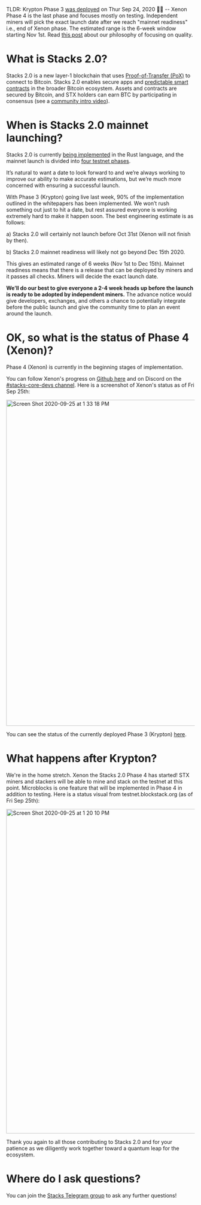 TLDR: Krypton Phase 3 [was deployed](https://blog.blockstack.org/krypton-launch-proof-of-transfer-now-implemented-on-the-stacks-2-0-testnet/) on Thur Sep 24, 2020 :rocket::tada: -- Xenon Phase 4 is the last phase and focuses mostly on testing. Independent miners will pick the exact launch date after we reach "mainnet readiness" i.e., end of Xenon phase. The estimated range is the 6-week window starting Nov 1st. Read [this post](https://blog.blockstack.org/when-stacks-2/) about our philosophy of focusing on quality.

# What is Stacks 2.0?
Stacks 2.0 is a new layer-1 blockchain that uses [Proof-of-Transfer (PoX)](https://blockstack.org/pox.pdf) to connect to Bitcoin. Stacks 2.0 enables secure apps and [predictable smart contracts](https://clarity-lang.org)
in the broader Bitcoin ecosystem. Assets and contracts are secured by Bitcoin, and STX holders can earn BTC by participating in consensus (see a [community intro video](http://stacks.zone/#IntroVideo)). 

# When is Stacks 2.0 mainnet launching? 

Stacks 2.0 is currently [being implemented](https://github.com/blockstack/stacks-blockchain)
in the Rust language, and the mainnet launch is divided into [four testnet phases](https://www.blockstack.org/testnet).

It’s natural to want a date to look forward to and we’re always working to improve our ability to make accurate estimations, but we’re much more concerned with ensuring a successful launch.

With Phase 3 (Krypton) going live last week, 90% of the implementation outlined in the whitepapers has been implemented. We won’t rush something out just to hit a date, but rest assured everyone is working extremely hard to make it happen soon. The best engineering estimate is as follows:

a) Stacks 2.0 will certainly not launch before Oct 31st (Xenon will not finish by then).

b) Stacks 2.0 mainnet readiness will likely not go beyond Dec 15th 2020.

This gives an estimated range of 6 weeks (Nov 1st to Dec 15th). Mainnet readiness means that there is a release that can be deployed by miners and it passes all checks. Miners will decide the exact launch date.

**We’ll do our best to give everyone a 2-4 week heads up before the launch is ready to be adopted by independent miners.** The advance notice would give developers, exchanges, and others a chance to potentially integrate before the public launch and give the community time to plan an event around the launch.


# OK, so what is the status of Phase 4 (Xenon)?

Phase 4 (Xenon) is currently in the beginning stages of implementation.

You can follow Xenon's progress on [Github here](https://github.com/orgs/blockstack/projects) and on Discord on the [#stacks-core-devs channel](https://discord.gg/XYdRyhf).
Here is a screenshot of Xenon's status as of Fri Sep 25th:

<img width="870" alt="Screen Shot 2020-09-25 at 1 33 18 PM" src="https://user-images.githubusercontent.com/30627583/94298212-ba2abf00-ff33-11ea-8097-ab8b7b9e748f.png">

You can see the status of the currently deployed Phase 3 (Krypton) [here](http://status.test-blockstack.com/).

# What happens after Krypton?

We're in the home stretch. Xenon the Stacks 2.0 Phase 4 has started! STX miners and stackers will be able to mine and stack on the testnet at this point. Microblocks is one feature that will be implemented in Phase 4 in addition to testing. Here is a status visual from testnet.blockstack.org (as of Fri Sep 25th): 

<img width="866" alt="Screen Shot 2020-09-25 at 1 20 10 PM" src="https://user-images.githubusercontent.com/30627583/94297604-c95d3d00-ff32-11ea-88ce-8f75bfdd7ca7.png">

Thank you again to all those contributing to Stacks 2.0 and for your patience as we diligently work together toward a quantum leap for the ecosystem.  

# Where do I ask questions?

You can join the [Stacks Telegram group](https://t.me/BlockstackChat) to ask any further questions!
